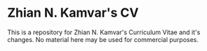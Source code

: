 # Zhian N. Kamvar's CV

This is a repository for Zhian N. Kamvar's Curriculum Vitae and it's changes. No material here may be used for commercial purposes.
